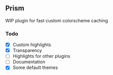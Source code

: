 ## Prism

WIP plugin for fast custom colorscheme caching

### Todo

- [x] Custom highlights
- [x] Transparency
- [ ] Highlights for other plugins
- [ ] Documentation
- [x] Some default themes
